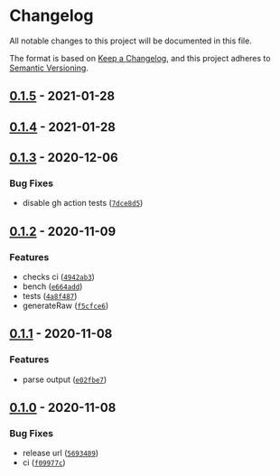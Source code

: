 # Changelog

All notable changes to this project will be documented in this file.

The format is based on [Keep a Changelog],
and this project adheres to [Semantic Versioning].

## [0.1.5] - 2021-01-28

## [0.1.4] - 2021-01-28

## [0.1.3] - 2020-12-06

### Bug Fixes

- disable gh action tests ([`7dce8d5`])

## [0.1.2] - 2020-11-09

### Features

- checks ci ([`4942ab3`])
- bench ([`e664add`])
- tests ([`4a8f487`])
- generateRaw ([`f5cfce6`])

## [0.1.1] - 2020-11-08

### Features

- parse output ([`e02fbe7`])

## [0.1.0] - 2020-11-08

### Bug Fixes

- release url ([`5693489`])
- ci ([`f09977c`])

[keep a changelog]: https://keepachangelog.com/en/1.0.0/
[semantic versioning]: https://semver.org/spec/v2.0.0.html
[0.1.5]: https://github.com/eliassjogreen/twinprime/compare/0.1.4...0.1.5
[0.1.4]: https://github.com/eliassjogreen/twinprime/compare/0.1.3...0.1.4
[0.1.3]: https://github.com/eliassjogreen/twinprime/compare/0.1.2...0.1.3
[`7dce8d5`]: https://github.com/eliassjogreen/twinprime/commit/7dce8d54b74a400570cf8a2a7f569ecdf68a1373
[0.1.2]: https://github.com/eliassjogreen/twinprime/compare/0.1.1...0.1.2
[`4942ab3`]: https://github.com/eliassjogreen/twinprime/commit/4942ab3105dd96382cfcd3de11236f567767470a
[`e664add`]: https://github.com/eliassjogreen/twinprime/commit/e664addb78544a0ae763e46ff497b175a0f0603b
[`4a8f487`]: https://github.com/eliassjogreen/twinprime/commit/4a8f487fc452eec08fff3938c7752e0f27e87bb2
[`f5cfce6`]: https://github.com/eliassjogreen/twinprime/commit/f5cfce6892a643717553f7e5677c44dd547f5f42
[0.1.1]: https://github.com/eliassjogreen/twinprime/compare/0.1.0...0.1.1
[`e02fbe7`]: https://github.com/eliassjogreen/twinprime/commit/e02fbe7d8ad7d4cda80df698b0a85688cf1f7cde
[0.1.0]: https://github.com/eliassjogreen/twinprime/compare/0.1.0
[`5693489`]: https://github.com/eliassjogreen/twinprime/commit/569348923f47dc15ce9292fd219d4c876f49e363
[`f09977c`]: https://github.com/eliassjogreen/twinprime/commit/f09977c033d3ac93cf1ad83d7e4e6bbd030db4e3
